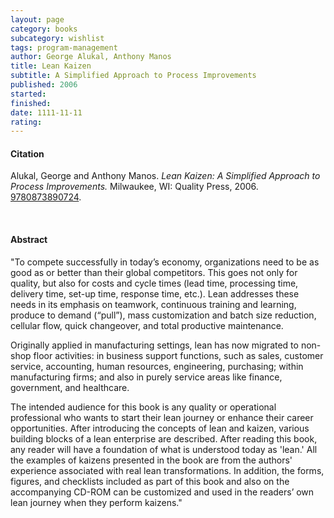 ```yaml
---
layout: page
category: books
subcategory: wishlist
tags: program-management
author: George Alukal, Anthony Manos
title: Lean Kaizen
subtitle: A Simplified Approach to Process Improvements
published: 2006
started:
finished:
date: 1111-11-11
rating:
---
```


#### Citation

Alukal, George and Anthony Manos. *Lean Kaizen: A Simplified Approach to Process Improvements.* Milwaukee, WI: Quality Press, 2006. [9780873890724](https://asq.org/quality-press/display-item?item=E1284).

<br>

#### Abstract

"To compete successfully in today’s economy, organizations need to be as good as or better than their global competitors. This goes not only for quality, but also for costs and cycle times (lead time, processing time, delivery time, set-up time, response time, etc.). Lean addresses these needs in its emphasis on teamwork, continuous training and learning, produce to demand (“pull”), mass customization and batch size reduction, cellular flow, quick changeover, and total productive maintenance.

Originally applied in manufacturing settings, lean has now migrated to non-shop floor activities: in business support functions, such as sales, customer service, accounting, human resources, engineering, purchasing; within manufacturing firms; and also in purely service areas like finance, government, and healthcare.

The intended audience for this book is any quality or operational professional who wants to start their lean journey or enhance their career opportunities. After introducing the concepts of lean and kaizen, various building blocks of a lean enterprise are described. After reading this book, any reader will have a foundation of what is understood today as 'lean.' All the examples of kaizens presented in the book are from the authors' experience associated with real lean transformations. In addition, the forms, figures, and checklists included as part of this book and also on the accompanying CD-ROM can be customized and used in the readers’ own lean journey when they perform kaizens."
